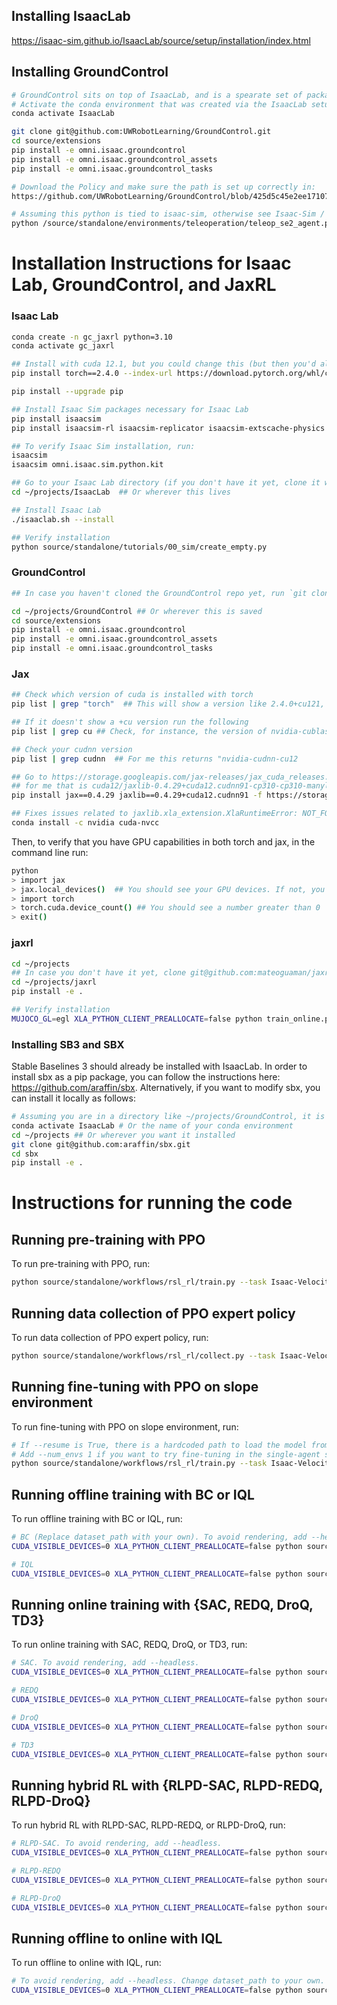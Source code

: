 ## Installing IsaacLab
https://isaac-sim.github.io/IsaacLab/source/setup/installation/index.html

## Installing GroundControl

```bash
# GroundControl sits on top of IsaacLab, and is a spearate set of packages.
# Activate the conda environment that was created via the IsaacLab setup.
conda activate IsaacLab

git clone git@github.com:UWRobotLearning/GroundControl.git
cd source/extensions
pip install -e omni.isaac.groundcontrol
pip install -e omni.isaac.groundcontrol_assets
pip install -e omni.isaac.groundcontrol_tasks

# Download the Policy and make sure the path is set up correctly in:
https://github.com/UWRobotLearning/GroundControl/blob/425d5c45e2ee17107748571ec5bf12a4d81df53e/source/extensions/omni.isaac.groundcontrol_tasks/omni/isaac/groundcontrol_tasks/manager_based/navigation/config/spot/navigation_env_cfg.py#L54

# Assuming this python is tied to isaac-sim, otherwise see Isaac-Sim / IsaacLab docs:
python /source/standalone/environments/teleoperation/teleop_se2_agent.py --task Isaac-Navigation-Flat-Spot-Play-v0 --num_envs 1 --teleop_device keyboard
```


# Installation Instructions for Isaac Lab, GroundControl, and JaxRL

### Isaac Lab
```bash
conda create -n gc_jaxrl python=3.10
conda activate gc_jaxrl

## Install with cuda 12.1, but you could change this (but then you'd also have to change jax versions)
pip install torch==2.4.0 --index-url https://download.pytorch.org/whl/cu121

pip install --upgrade pip

## Install Isaac Sim packages necessary for Isaac Lab
pip install isaacsim
pip install isaacsim-rl isaacsim-replicator isaacsim-extscache-physics isaacsim-extscache-kit-sdk isaacsim-extscache-kit isaacsim-app --extra-index-url https://pypi.nvidia.com

## To verify Isaac Sim installation, run: 
isaacsim
isaacsim omni.isaac.sim.python.kit

## Go to your Isaac Lab directory (if you don't have it yet, clone it with `git clone git@github.com:isaac-sim/IsaacLab.git`)
cd ~/projects/IsaacLab  ## Or wherever this lives

## Install Isaac Lab
./isaaclab.sh --install

## Verify installation
python source/standalone/tutorials/00_sim/create_empty.py
```

### GroundControl

```bash
## In case you haven't cloned the GroundControl repo yet, run `git clone git@github.com:UWRobotLearning/GroundControl.git`

cd ~/projects/GroundControl ## Or wherever this is saved
cd source/extensions
pip install -e omni.isaac.groundcontrol
pip install -e omni.isaac.groundcontrol_assets
pip install -e omni.isaac.groundcontrol_tasks
```

### Jax

```bash
## Check which version of cuda is installed with torch
pip list | grep "torch"  ## This will show a version like 2.4.0+cu121, which means you have cuda 12.1

## If it doesn't show a +cu version run the following
pip list | grep cu ## Check, for instance, the version of nvidia-cublas-cu12, which should show something like 12.1.3.1

## Check your cudnn version
pip list | grep cudnn  ## For me this returns "nvidia-cudnn-cu12               9.1.0.70" wich means I have cudnn 9.1.0

## Go to https://storage.googleapis.com/jax-releases/jax_cuda_releases.html and find a version with the right cuda and cudnn, 
## for me that is cuda12/jaxlib-0.4.29+cuda12.cudnn91-cp310-cp310-manylinux2014_aarch64.whl. Install it like this
pip install jax==0.4.29 jaxlib==0.4.29+cuda12.cudnn91 -f https://storage.googleapis.com/jax-releases/jax_cuda_releases.html

## Fixes issues related to jaxlib.xla_extension.XlaRuntimeError: NOT_FOUND: Couldn't find a suitable version of ptxas.
conda install -c nvidia cuda-nvcc
```

Then, to verify that you have GPU capabilities in both torch and jax, in the command line run:

```bash
python
> import jax
> jax.local_devices()  ## You should see your GPU devices. If not, you haven’t installed the right version
> import torch
> torch.cuda.device_count() ## You should see a number greater than 0
> exit()
```

### jaxrl
```bash
cd ~/projects
## In case you don't have it yet, clone git@github.com:mateoguaman/jaxrl.git
cd ~/projects/jaxrl
pip install -e . 

## Verify installation
MUJOCO_GL=egl XLA_PYTHON_CLIENT_PREALLOCATE=false python train_online.py --env_name=HalfCheetah-v4  --start_training 10000 --max_steps 1000000 --config=configs/rlpd_config.py
```

### Installing SB3 and SBX

Stable Baselines 3 should already be installed with IsaacLab. In order to install sbx as a pip package, you can follow the instructions here: https://github.com/araffin/sbx. Alternatively, if you want to modify sbx, you can install it locally as follows:

```bash
# Assuming you are in a directory like ~/projects/GroundControl, it is advisable to install sbx in ~/projects for cleaner version control.
conda activate IsaacLab # Or the name of your conda environment
cd ~/projects ## Or wherever you want it installed
git clone git@github.com:araffin/sbx.git
cd sbx
pip install -e .
```

# Instructions for running the code

## Running pre-training with PPO

To run pre-training with PPO, run:
```bash
python source/standalone/workflows/rsl_rl/train.py --task Isaac-Velocity-Flat-Unitree-A1-v0 --headless --video 
```

## Running data collection of PPO expert policy

To run data collection of PPO expert policy, run:
```bash
python source/standalone/workflows/rsl_rl/collect.py --task Isaac-Velocity-Flat-Unitree-A1-v0 --num_envs 64 --headless
```

## Running fine-tuning with PPO on slope environment

To run fine-tuning with PPO on slope environment, run:
```bash
# If --resume is True, there is a hardcoded path to load the model from in the train.py file. Need to fix this. 
# Add --num_envs 1 if you want to try fine-tuning in the single-agent setting.
python source/standalone/workflows/rsl_rl/train.py --task Isaac-Velocity-Slope-Unitree-A1-v0 --resume True --video 
```

## Running offline training with BC or IQL

To run offline training with BC or IQL, run:
```bash
# BC (Replace dataset_path with your own). To avoid rendering, add --headless.
CUDA_VISIBLE_DEVICES=0 XLA_PYTHON_CLIENT_PREALLOCATE=false python source/standalone/workflows/jaxrl/train_offline.py --task Isaac-Velocity-Flat-Unitree-A1-v0 --num_envs 64 --dataset_path /home/mateo/projects/GroundControl/expert_ppo_buffer.npz --algorithm bc --video

# IQL
CUDA_VISIBLE_DEVICES=0 XLA_PYTHON_CLIENT_PREALLOCATE=false python source/standalone/workflows/jaxrl/train_offline.py --task Isaac-Velocity-Flat-Unitree-A1-v0 --num_envs 64 --dataset_path /home/mateo/projects/GroundControl/expert_ppo_buffer.npz --algorithm iql --video
```

## Running online training with {SAC, REDQ, DroQ, TD3}

To run online training with SAC, REDQ, DroQ, or TD3, run:
```bash
# SAC. To avoid rendering, add --headless.
CUDA_VISIBLE_DEVICES=0 XLA_PYTHON_CLIENT_PREALLOCATE=false python source/standalone/workflows/jaxrl/train_online.py --task Isaac-Velocity-Flat-Unitree-A1-v0 --num_envs 1 --algorithm sac --video

# REDQ
CUDA_VISIBLE_DEVICES=0 XLA_PYTHON_CLIENT_PREALLOCATE=false python source/standalone/workflows/jaxrl/train_online.py --task Isaac-Velocity-Flat-Unitree-A1-v0 --num_envs 1 --algorithm redq --video

# DroQ
CUDA_VISIBLE_DEVICES=0 XLA_PYTHON_CLIENT_PREALLOCATE=false python source/standalone/workflows/jaxrl/train_online.py --task Isaac-Velocity-Flat-Unitree-A1-v0 --num_envs 1 --algorithm droq --video

# TD3
CUDA_VISIBLE_DEVICES=0 XLA_PYTHON_CLIENT_PREALLOCATE=false python source/standalone/workflows/jaxrl/train_online.py --task Isaac-Velocity-Flat-Unitree-A1-v0 --num_envs 1 --algorithm td3 --video
```

## Running hybrid RL with {RLPD-SAC, RLPD-REDQ, RLPD-DroQ}

To run hybrid RL with RLPD-SAC, RLPD-REDQ, or RLPD-DroQ, run:
```bash
# RLPD-SAC. To avoid rendering, add --headless.
CUDA_VISIBLE_DEVICES=0 XLA_PYTHON_CLIENT_PREALLOCATE=false python source/standalone/workflows/jaxrl/train_hybrid.py --task Isaac-Velocity-Flat-Unitree-A1-v0 --num_envs 1 --algorithm rlpd_sac --dataset_path /home/mateo/projects/GroundControl/expert_ppo_buffer.npz --video

# RLPD-REDQ
CUDA_VISIBLE_DEVICES=0 XLA_PYTHON_CLIENT_PREALLOCATE=false python source/standalone/workflows/jaxrl/train_hybrid.py --task Isaac-Velocity-Flat-Unitree-A1-v0 --num_envs 1 --algorithm rlpd_redq --dataset_path /home/mateo/projects/GroundControl/expert_ppo_buffer.npz --video

# RLPD-DroQ
CUDA_VISIBLE_DEVICES=0 XLA_PYTHON_CLIENT_PREALLOCATE=false python source/standalone/workflows/jaxrl/train_hybrid.py --task Isaac-Velocity-Flat-Unitree-A1-v0 --num_envs 1 --algorithm rlpd_droq --dataset_path /home/mateo/projects/GroundControl/expert_ppo_buffer.npz --video
```

## Running offline to online with IQL

To run offline to online with IQL, run:
```bash
# To avoid rendering, add --headless. Change dataset_path to your own.
CUDA_VISIBLE_DEVICES=0 XLA_PYTHON_CLIENT_PREALLOCATE=false python source/standalone/workflows/jaxrl/train_offline_to_online.py --task Isaac-Velocity-Flat-Unitree-A1-v0 --num_envs 1 --dataset_path /home/mateo/projects/GroundControl/expert_ppo_buffer.npz --algorithm iql --video
```
